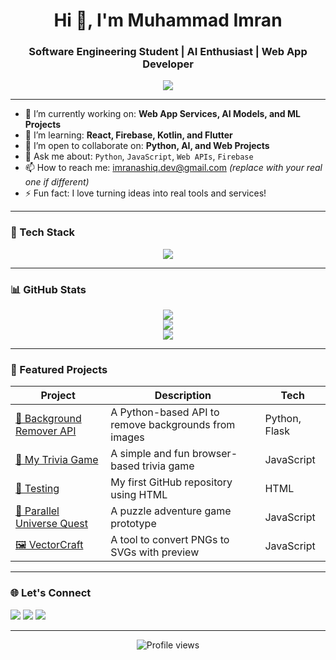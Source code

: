 <h1 align="center">Hi 👋, I'm Muhammad Imran</h1>
<h3 align="center">Software Engineering Student | AI Enthusiast | Web App Developer</h3>

<p align="center">
  <img src="https://readme-typing-svg.demolab.com/?lines=AI%20Enthusiast;Web%20App%20Developer;Problem%20Solver;Lifelong%20Learner&font=Fira%20Code&center=true&width=400&height=45&color=58a6ff&pause=1000&size=22" />
</p>

---

- 🔭 I’m currently working on: **Web App Services, AI Models, and ML Projects**
- 🌱 I’m learning: **React, Firebase, Kotlin, and Flutter**
- 👯 I’m open to collaborate on: **Python, AI, and Web Projects**
- 💬 Ask me about: `Python`, `JavaScript`, `Web APIs`, `Firebase`
- 📫 How to reach me: imranashiq.dev@gmail.com *(replace with your real one if different)*
- ⚡ Fun fact: I love turning ideas into real tools and services!

---

### 🧰 Tech Stack

<p align="center">
  <img src="https://skillicons.dev/icons?i=python,js,html,css,react,nodejs,firebase,git,vscode,androidstudio,kotlin" />
</p>

---

### 📊 GitHub Stats

<p align="center">
  <img src="https://github-readme-stats.vercel.app/api?username=Imran-Ashiq&show_icons=true&theme=tokyonight" />
  <br />
  <img src="https://github-readme-streak-stats.herokuapp.com/?user=Imran-Ashiq&theme=tokyonight" />
  <br />
  <img src="https://github-readme-stats.vercel.app/api/top-langs/?username=Imran-Ashiq&layout=compact&theme=tokyonight" />
</p>

---

### 🚀 Featured Projects

| Project | Description | Tech |
|--------|-------------|------|
| [🎨 Background Remover API](https://github.com/Imran-Ashiq/background-remover-api) | A Python-based API to remove backgrounds from images | Python, Flask |
| [🧠 My Trivia Game](https://github.com/Imran-Ashiq/my-trivia-game) | A simple and fun browser-based trivia game | JavaScript |
| [🧪 Testing](https://github.com/Imran-Ashiq/Testing) | My first GitHub repository using HTML | HTML |
| [🌌 Parallel Universe Quest](https://github.com/Imran-Ashiq/parallel-universe-quest) | A puzzle adventure game prototype | JavaScript |
| [🖼️ VectorCraft](https://github.com/Imran-Ashiq/VectorCraft) | A tool to convert PNGs to SVGs with preview | JavaScript |

---

### 🌐 Let's Connect

<p align="left">
  <a href="mailto:imranashiq.dev@gmail.com"><img src="https://img.shields.io/badge/Gmail-D14836?style=flat&logo=gmail&logoColor=white" /></a>
  <a href="https://linkedin.com/in/imran-ashiq" target="_blank"><img src="https://img.shields.io/badge/LinkedIn-0077B5?style=flat&logo=linkedin&logoColor=white" /></a>
  <a href="https://github.com/Imran-Ashiq" target="_blank"><img src="https://img.shields.io/badge/GitHub-100000?style=flat&logo=github&logoColor=white" /></a>
</p>

---

<p align="center">
  <img src="https://komarev.com/ghpvc/?username=Imran-Ashiq&style=flat-square&color=blue" alt="Profile views" />
</p>
